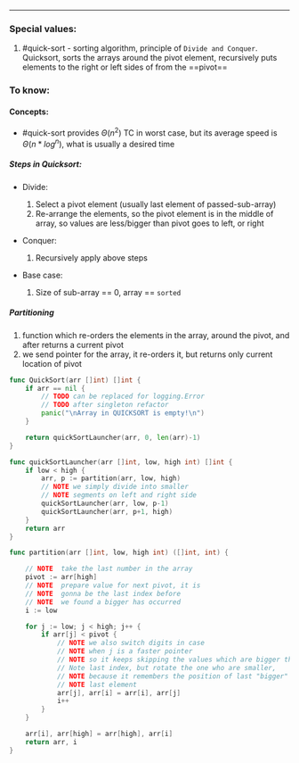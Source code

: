 ***
### Special values:
1. #quick-sort - sorting algorithm, principle of `Divide and Conquer`. Quicksort, sorts the arrays around the pivot element, recursively puts elements to the right or left sides of from the ==pivot== 

### To know:

#### Concepts:
-  #quick-sort provides $Θ(n^2)$ TC in worst case, but its average speed is  $Θ(n * log^n)$, what is usually a desired time

##### Steps in Quicksort:
- Divide: 
	1. Select a pivot element (usually last element of passed-sub-array)
	2. Re-arrange the elements, so the pivot element is in the middle of array, so values are less/bigger than pivot goes to left, or right
- Conquer: 
	1. Recursively apply above steps  

- Base case:
	1. Size of sub-array == 0, array == `sorted`

##### Partitioning 
1. function which re-orders the elements in the array, around the pivot, and after returns a current pivot 
2. we send pointer for the array, it re-orders it, but returns only current location of pivot 


```go
func QuickSort(arr []int) []int {
	if arr == nil {
		// TODO can be replaced for logging.Error
		// TODO after singleton refactor
		panic("\nArray in QUICKSORT is empty!\n")
	}

	return quickSortLauncher(arr, 0, len(arr)-1)
}

func quickSortLauncher(arr []int, low, high int) []int {
	if low < high {
		arr, p := partition(arr, low, high)
		// NOTE we simply divide into smaller
		// NOTE segments on left and right side
		quickSortLauncher(arr, low, p-1)
		quickSortLauncher(arr, p+1, high)
	}
	return arr
}

func partition(arr []int, low, high int) ([]int, int) {

	// NOTE  take the last number in the array
	pivot := arr[high]
	// NOTE  prepare value for next pivot, it is
	// NOTE  gonna be the last index before
	// NOTE  we found a bigger has occurred
	i := low

	for j := low; j < high; j++ {
		if arr[j] < pivot {
			// NOTE we also switch digits in case
			// NOTE when j is a faster pointer
			// NOTE so it keeps skipping the values which are bigger than
			// Note last index, but rotate the one who are smaller,
			// NOTE because it remembers the position of last "bigger" value which is
			// NOTE last element
			arr[j], arr[i] = arr[i], arr[j]
			i++
		}
	}

	arr[i], arr[high] = arr[high], arr[i]
	return arr, i
}

```